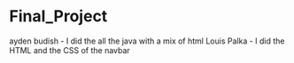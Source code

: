 # Final_Project
ayden budish - I did the all the java with a mix of html 
Louis Palka - I did the HTML and the CSS of the navbar
